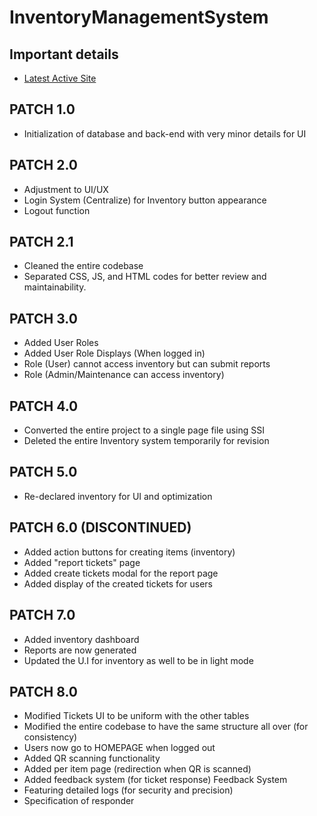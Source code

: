 # InventoryManagementSystem
## Important details
- [Latest Active Site](https://reddjoseph.github.io/IMS_STI-NLP/)


## PATCH 1.0
- Initialization of database and back-end with very minor details for UI

## PATCH 2.0
- Adjustment to UI/UX
- Login System (Centralize) for Inventory button appearance
- Logout function

## PATCH 2.1
- Cleaned the entire codebase
- Separated CSS, JS, and HTML codes for better review and maintainability.

## PATCH 3.0
- Added User Roles
- Added User Role Displays (When logged in)
- Role (User) cannot access inventory but can submit reports
- Role (Admin/Maintenance can access inventory)

## PATCH 4.0
- Converted the entire project to a single page file using SSI
- Deleted the entire Inventory system temporarily for revision

## PATCH 5.0
- Re-declared inventory for UI and optimization

## PATCH 6.0 (DISCONTINUED) 
- Added action buttons for creating items (inventory)
- Added "report tickets" page
- Added create tickets modal for the report page
- Added display of the created tickets for users

## PATCH 7.0
- Added inventory dashboard
- Reports are now generated
- Updated the U.I for inventory as well to be in light mode

## PATCH 8.0
- Modified Tickets UI to be uniform with the other tables
- Modified the entire codebase to have the same structure all over (for consistency)
- Users now go to HOMEPAGE when logged out
- Added QR scanning functionality
- Added per item page (redirection when QR is scanned)
- Added feedback system (for ticket response)
Feedback System
- Featuring detailed logs (for security and precision)
- Specification of responder
